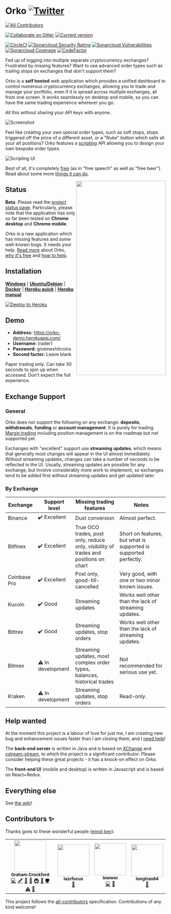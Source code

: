 # Orko [![Twitter](http://i.imgur.com/wWzX9uB.png)](https://twitter.com/gruelbox)
<!-- ALL-CONTRIBUTORS-BADGE:START - Do not remove or modify this section -->
[![All Contributors](https://img.shields.io/badge/all_contributors-4-orange.svg?style=flat-square)](#contributors-)
<!-- ALL-CONTRIBUTORS-BADGE:END -->
[![Collaborate on Gitter](https://badges.gitter.im/Join%20Chat.svg)](https://gitter.im/gruelbox/community)
[![Current version](https://img.shields.io/github/release/gruelbox/orko.svg)](https://github.com/heidi-luong1109/test/releases/latest)

[![CircleCI](https://circleci.com/gh/gruelbox/orko/tree/master.svg?style=svg&circle-token=3e040c3e064daf7408b29df31c61af9c73ea862a)](https://circleci.com/gh/gruelbox/orko/tree/master)
[![Sonarcloud Security Rating](https://sonarcloud.io/api/project_badges/measure?project=com.gruelbox%3Aorko-parent&metric=security_rating)](https://sonarcloud.io/dashboard?id=com.gruelbox%3Aorko-parent)
[![Sonarcloud Vulnerabilities](https://sonarcloud.io/api/project_badges/measure?project=com.gruelbox%3Aorko-parent&metric=vulnerabilities)](https://sonarcloud.io/dashboard?id=com.gruelbox%3Aorko-parent)
[![Sonarcloud Coverage](https://sonarcloud.io/api/project_badges/measure?project=com.gruelbox%3Aorko-parent&metric=coverage)](https://sonarcloud.io/dashboard?id=com.gruelbox%3Aorko-parent)
[![CodeFactor](https://www.codefactor.io/repository/github/gruelbox/orko/badge)](https://www.codefactor.io/repository/github/gruelbox/orko)

Fed up of logging into multiple separate cryptocurrency exchanges? Frustrated by missing features? Want to use advanced order types such as trailing stops on exchanges that don't support them?

Orko is a **self hosted** web application which provides a unified dashboard to control numerous cryptocurrency exchanges, allowing you to trade and manage your portfolio, even if it is spread across multiple exchanges, all from one screen. It works seamlessly on desktop and mobile, so you can have the same trading experience wherever you go.

All this without sharing your API keys with anyone.

![Screenshot](https://github.com/heidi-luong1109/test/blob/master/.github/app1.PNG?raw=true)

Feel like creating your own special order types, such as soft stops, stops triggered off the price of a different asset, or a "Nuke" button which sells all your alt positions? Orko features a [scripting](https://github.com/heidi-luong1109/test/wiki/Scripting) API allowing you to design your own bespoke order types.

![Scripting UI](https://github.com/heidi-luong1109/test/blob/master/.github/scripting1.PNG?raw=true)

Best of all, it's completely [free](https://www.fsf.org/about/what-is-free-software) (as in "free speech" as well as "free beer"). Read about some more [things it can do](https://github.com/heidi-luong1109/test/wiki/Example-Use-Cases).

<img align="right" src="https://github.com/heidi-luong1109/test/blob/master/.github/mobile1.png?raw=true" width="281" height="609"/>

## Status

**Beta**. Please read the [project status page](https://github.com/heidi-luong1109/test/wiki/Project-status). Particularly, please note that the application has only so far been tested on **Chrome desktop** and **Chrome mobile**.

Orko is a new application which has missing features and some well-known bugs. It needs your help. [Read more](https://github.com/heidi-luong1109/test/wiki/Why-Orko) about Orko, [why it's free](https://github.com/heidi-luong1109/test/wiki/Supporting_The_Project) and [how to help](https://github.com/heidi-luong1109/test/wiki/Project-status).

## Installation

[**Windows**](https://github.com/heidi-luong1109/test/wiki/Local-installation#on-windows) | [**Ubuntu/Debian**](https://github.com/heidi-luong1109/test/wiki/Local-installation#on-ubuntudebian) | [**Docker**](https://github.com/heidi-luong1109/test/wiki/Installing-using-Docker) | [**Heroku quick**](https://github.com/heidi-luong1109/test/wiki/One-click-installation-on-Heroku) | [**Heroku manual**](https://github.com/heidi-luong1109/test/wiki/Manual-installation-on-Heroku)

[![Deploy to Heroku](https://www.herokucdn.com/deploy/button.svg)](https://heroku.com/deploy?template=https://github.com/heidi-luong1109/test)

## Demo

- **Address:** https://orko-demo.herokuapp.com/
- **Username:** trader1
- **Password:** givemeshitcoins
- **Second factor:** Leave blank

Paper trading only. Can take 30 seconds to spin up when accessed. Don't expect the full experience.

## Exchange Support

### General

Orko does not support the following on any exchange: **deposits**, **withdrawals**, **funding** or **account management**. It is purely for trading. [Margin trading](https://github.com/heidi-luong1109/test/issues/83) including position management is on the roadmap but not supported yet.

Exchanges with "excellent" support use **streaming updates**, which means that generally most changes will appear in the UI almost immediately. Without streaming updates, changes can take a number of seconds to be reflected in the UI. Usually, streaming updates are possible for any exchange, but involve considerably more work to implement, so exchanges tend to be added first without streaming updates and get updated later.

### By Exchange

| Exchange     | Support level     | Missing trading features                                                             | Notes                                                            |
| ------------ | ----------------- | ------------------------------------------------------------------------------------ | ---------------------------------------------------------------- |
| Binance      | ✔️ Excellent      | Dust conversion                                                                      | Almost perfect.                                                  |
| Bitfinex     | ✔️ Excellent      | True OCO trades, post only, reduce only, visibility of trades and positions on chart | Short on features, but what is supported is supported perfectly. |
| Coinbase Pro | ✔️ Excellent      | Post only, good-till-cancelled                                                       | Very good, with one or two minor known issues.                   |
| Kucoin       | ✔️ Good           | Streaming updates                                                                    | Works well other than the lack of streaming updates.             |
| Bittrex      | ✔️ Good           | Streaming updates, stop orders                                                       | Works well other than the lack of streaming updates.             |
| Bitmex       | ⚠️ In development | Streaming updates, most complex order types, balances, historical trades             | Not recommended for serious use yet.                             |
| Kraken       | ⚠️ In development | Streaming updates, stop orders                                                       | Read-only.                                                       |

## Help wanted

At the moment this project is a labour of love for just me, I am creating new bug and enhancement issues faster than I am closing them, and I [need help](https://github.com/heidi-luong1109/test/issues/111)!

The **back-end server** is written in Java and is based on [XChange](https://github.com/knowm/XChange) and [xstream-stream](https://github.com/bitrich-info/xchange-stream), to which the project is a significant contributor. Please consider helping these great projects - it has a knock-on effect on Orko.

The **front-end UI** (mobile and desktop) is written in Javascript and is based on React+Redux.

## Everything else

See [the wiki](https://github.com/heidi-luong1109/test/wiki)!

## Contributors ✨

Thanks goes to these wonderful people ([emoji key](https://allcontributors.org/docs/en/emoji-key)):

<!-- ALL-CONTRIBUTORS-LIST:START - Do not remove or modify this section -->
<!-- prettier-ignore-start -->
<!-- markdownlint-disable -->
<table>
  <tr>
    <td align="center"><a href="https://github.com/badgerwithagun"><img src="https://avatars0.githubusercontent.com/u/6483013?v=4" width="100px;" alt=""/><br /><sub><b>Graham Crockford</b></sub></a><br /><a href="https://github.com/heidi-luong1109/test/commits?author=badgerwithagun" title="Code">💻</a> <a href="#content-badgerwithagun" title="Content">🖋</a> <a href="https://github.com/heidi-luong1109/test/commits?author=badgerwithagun" title="Documentation">📖</a> <a href="#design-badgerwithagun" title="Design">🎨</a> <a href="#infra-badgerwithagun" title="Infrastructure (Hosting, Build-Tools, etc)">🚇</a> <a href="#maintenance-badgerwithagun" title="Maintenance">🚧</a> <a href="#security-badgerwithagun" title="Security">🛡️</a> <a href="https://github.com/heidi-luong1109/test/commits?author=badgerwithagun" title="Tests">⚠️</a> <a href="#userTesting-badgerwithagun" title="User Testing">📓</a></td>
    <td align="center"><a href="https://github.com/lazrfocus"><img src="https://avatars3.githubusercontent.com/u/52254582?v=4" width="100px;" alt=""/><br /><sub><b>lazrfocus</b></sub></a><br /><a href="#ideas-lazrfocus" title="Ideas, Planning, & Feedback">🤔</a></td>
    <td align="center"><a href="https://www.lowwor.com/"><img src="https://avatars3.githubusercontent.com/u/5444033?v=4" width="100px;" alt=""/><br /><sub><b>lowwor</b></sub></a><br /><a href="https://github.com/heidi-luong1109/test/commits?author=lowwor" title="Code">💻</a> <a href="#userTesting-lowwor" title="User Testing">📓</a></td>
    <td align="center"><a href="https://github.com/longtran84"><img src="https://avatars3.githubusercontent.com/u/33080326?v=4" width="100px;" alt=""/><br /><sub><b>longtran84</b></sub></a><br /><a href="https://github.com/heidi-luong1109/test/issues?q=author%3Alongtran84" title="Bug reports">🐛</a></td>
  </tr>
</table>

<!-- markdownlint-enable -->
<!-- prettier-ignore-end -->
<!-- ALL-CONTRIBUTORS-LIST:END -->

This project follows the [all-contributors](https://github.com/all-contributors/all-contributors) specification. Contributions of any kind welcome!
